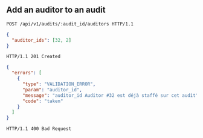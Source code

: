 ## Add an auditor to an audit

```http
POST /api/v1/audits/:audit_id/auditors HTTP/1.1
```

```json
{
  "auditor_ids": [32, 2]
}
```

```http
HTTP/1.1 201 Created
```

```json
{
  "errors": [
    {
      "type": "VALIDATION_ERROR",
      "param": "auditor_id",
      "message": "auditor_id Auditor #32 est déjà staffé sur cet audit",
      "code": "taken"
    }
  ]
}
```

```http
HTTP/1.1 400 Bad Request
```
